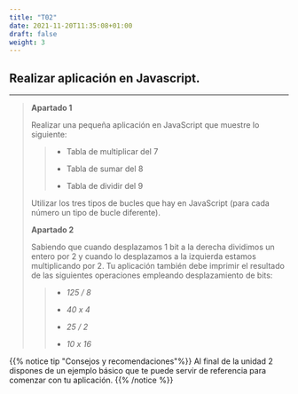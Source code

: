 ```yaml
---
title: "T02"
date: 2021-11-20T11:35:08+01:00
draft: false
weight: 3
---
```


## Realizar aplicación en Javascript.

---
> **Apartado 1**
>
> Realizar una pequeña aplicación en JavaScript que muestre lo siguiente:
>
>> + Tabla de multiplicar del 7
>>
>> + Tabla de sumar del 8
>>
>> + Tabla de dividir del 9
>
> Utilizar los tres tipos de bucles que hay en JavaScript (para cada número un tipo de bucle diferente).
>
> **Apartado 2**
>
> Sabiendo que cuando desplazamos 1 bit a la derecha dividimos un entero por 2 y cuando lo desplazamos a la izquierda estamos multiplicando por 2. Tu aplicación también debe imprimir el resultado de las siguientes operaciones empleando desplazamiento de bits:
>
>> + _125 / 8_
>>
>> + _40 x 4_
>>
>> + _25 / 2_
>>
>> + _10 x 16_
>>

{{% notice tip "Consejos y recomendaciones"%}}
Al final de la unidad 2 dispones de un ejemplo básico que te puede servir de referencia para comenzar con tu aplicación.
{{% /notice %}}